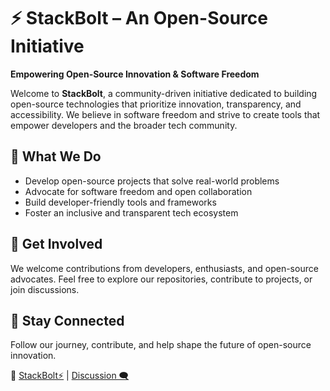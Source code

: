 # ⚡ StackBolt – An Open-Source Initiative  

**Empowering Open-Source Innovation & Software Freedom**  

Welcome to **StackBolt**, a community-driven initiative dedicated to building open-source technologies that prioritize innovation, transparency, and accessibility. We believe in software freedom and strive to create tools that empower developers and the broader tech community.  

## 🚀 What We Do  
- Develop open-source projects that solve real-world problems  
- Advocate for software freedom and open collaboration  
- Build developer-friendly tools and frameworks  
- Foster an inclusive and transparent tech ecosystem  

## 🤝 Get Involved  
We welcome contributions from developers, enthusiasts, and open-source advocates. Feel free to explore our repositories, contribute to projects, or join discussions.  

## 📢 Stay Connected  
Follow our journey, contribute, and help shape the future of open-source innovation.  

🔗 [StackBolt⚡](https://github.com/StackBolt)  |  [Discussion 🗨️](https://github.com/orgs/StackBolt/discussions)
